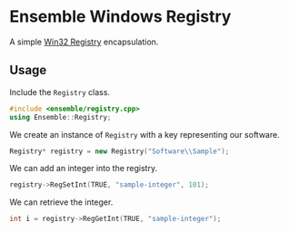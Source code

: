 # Ensemble Windows Registry

A simple [Win32 Registry](https://docs.microsoft.com/en-us/windows/win32/sysinfo/structure-of-the-registry) encapsulation.

## Usage

Include the `Registry` class.

```c++
#include <ensemble/registry.cpp>
using Ensemble::Registry;
```

We create an instance of `Registry` with a key representing our software.

```c++
Registry* registry = new Registry("Software\\Sample");
```

We can add an integer into the registry.

```c++
registry->RegSetInt(TRUE, "sample-integer", 101);
```

We can retrieve the integer.

```c++
int i = registry->RegGetInt(TRUE, "sample-integer");
```
